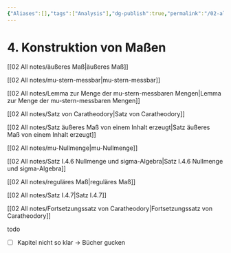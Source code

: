 ```yaml
---
{"Aliases":[],"tags":["Analysis"],"dg-publish":true,"permalink":"/02-all-notes/4-konstruktion-von-massen/","dgHomeLink":true,"dgPassFrontmatter":true}
---
```


# 4. Konstruktion von Maßen
[[02 All notes/äußeres Maß|äußeres Maß]]

[[02 All notes/mu-stern-messbar|mu-stern-messbar]]

[[02 All notes/Lemma zur Menge der mu-stern-messbaren Mengen|Lemma zur Menge der mu-stern-messbaren Mengen]]

[[02 All notes/Satz von Caratheodory|Satz von Caratheodory]]

[[02 All notes/Satz äußeres Maß von einem Inhalt erzeugt|Satz äußeres Maß von einem Inhalt erzeugt]]

[[02 All notes/mu-Nullmenge|mu-Nullmenge]]

[[02 All notes/Satz I.4.6 Nullmenge und sigma-Algebra|Satz I.4.6 Nullmenge und sigma-Algebra]]

[[02 All notes/reguläres Maß|reguläres Maß]] 

[[02 All notes/Satz I.4.7|Satz I.4.7]]

[[02 All notes/Fortsetzungssatz von Caratheodory|Fortsetzungssatz von Caratheodory]]

todo
- [ ] Kapitel nicht so klar -> Bücher gucken